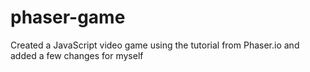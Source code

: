 # phaser-game

Created a JavaScript video game using the tutorial from Phaser.io and added a few changes for myself
